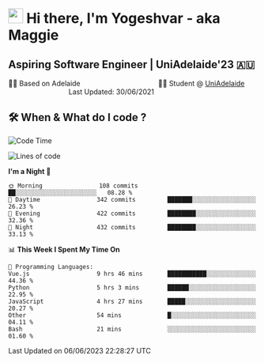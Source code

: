 <h1><img src="https://emojis.slackmojis.com/emojis/images/1531849430/4246/blob-sunglasses.gif?1531849430" width="30"/> Hi there, I'm Yogeshvar - aka Maggie</h1>

## Aspiring Software Engineer | UniAdelaide'23 🇦🇺  
🏂🏻  Based on Adelaide &nbsp;&nbsp;&nbsp;&nbsp;&nbsp;&nbsp;&nbsp;&nbsp;&nbsp;&nbsp;&nbsp;&nbsp;&nbsp;&nbsp;&nbsp;&nbsp;&nbsp;&nbsp;&nbsp;&nbsp;&nbsp;&nbsp;&nbsp;&nbsp;&nbsp;&nbsp;&nbsp;&nbsp;&nbsp;&nbsp;&nbsp;&nbsp;&nbsp;&nbsp;&nbsp;&nbsp;&nbsp;&nbsp;&nbsp;👨‍💻 Student @ [UniAdelaide](https://www.adelaide.edu.au)   &nbsp;&nbsp;&nbsp;&nbsp;&nbsp;&nbsp;&nbsp;&nbsp;&nbsp;&nbsp;&nbsp;&nbsp;&nbsp;&nbsp;&nbsp;&nbsp;&nbsp;&nbsp;&nbsp;&nbsp;&nbsp;&nbsp;&nbsp;&nbsp;&nbsp;&nbsp;&nbsp;&nbsp;&nbsp;&nbsp;&nbsp;Last Updated: 30/06/2021

## 🛠 When & What do I code ?  

<!--START_SECTION:waka-->
![Code Time](http://img.shields.io/badge/Code%20Time-2%2C237%20hrs%2042%20mins-blue)

![Lines of code](https://img.shields.io/badge/From%20Hello%20World%20I%27ve%20Written-4.3%20million%20lines%20of%20code-blue)

**I'm a Night 🦉** 

```text
🌞 Morning                108 commits         ██░░░░░░░░░░░░░░░░░░░░░░░   08.28 % 
🌆 Daytime                342 commits         ███████░░░░░░░░░░░░░░░░░░   26.23 % 
🌃 Evening                422 commits         ████████░░░░░░░░░░░░░░░░░   32.36 % 
🌙 Night                  432 commits         ████████░░░░░░░░░░░░░░░░░   33.13 % 
```


📊 **This Week I Spent My Time On** 

```text
💬 Programming Languages: 
Vue.js                   9 hrs 46 mins       ███████████░░░░░░░░░░░░░░   44.36 % 
Python                   5 hrs 3 mins        ██████░░░░░░░░░░░░░░░░░░░   22.95 % 
JavaScript               4 hrs 27 mins       █████░░░░░░░░░░░░░░░░░░░░   20.27 % 
Other                    54 mins             █░░░░░░░░░░░░░░░░░░░░░░░░   04.11 % 
Bash                     21 mins             ░░░░░░░░░░░░░░░░░░░░░░░░░   01.60 % 
```


 Last Updated on 06/06/2023 22:28:27 UTC
<!--END_SECTION:waka-->

